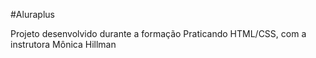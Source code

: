 #Aluraplus

Projeto desenvolvido durante a formação Praticando HTML/CSS, com a instrutora Mônica Hillman
